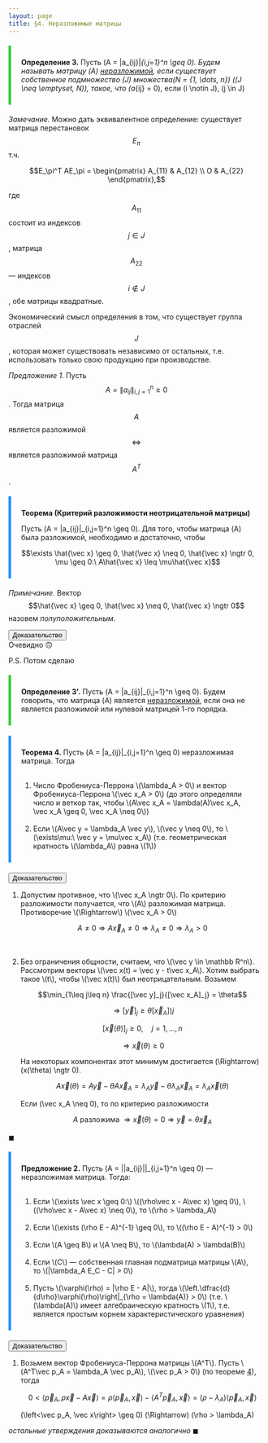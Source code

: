 ```yaml
---
layout: page
title: §4. Неразложимые матрицы
---
```




<div style="border-left: 5px solid LimeGreen; padding: 10px 20px; margin: 20px 0">

<b>Определение 3.</b> Пусть \(A = \|a_{ij}\|_{i,j=1}^n \geq 0\). Будем называть матрицу \(A\) <u>неразложимой</u>, если существует собственное подмножество \(J\) множества\(N = \{1, \dots, n\}\) (\(J \neq \emptyset, N\)), такое, что \(a_{ij} = 0\), если \(i \notin J\), \(j \in J\)

</div>

*Замечание.* Можно дать эквивалентное определение: существует матрица перестановок $$E_\pi$$ т.ч.

$$E_\pi^T AE_\pi = \begin{pmatrix}
A_{11} & A_{12} \\
O & A_{22}
\end{pmatrix},$$

где $$A_{11}$$ состоит из индексов $$j \in J$$, матрица $$A_{22}$$ — индексов $$i \notin J$$, обе матрицы квадратные.

Экономический смысл определения в том, что существует группа отраслей $$J$$, которая может существовать независимо от остальных, т.е. использовать только свою продукцию при производстве.


*Предложение 1.* Пусть $$A = \|a_{ij}\|_{i,j=1}^n \geq 0$$. Тогда матрица $$A$$ является разложимой $$\Leftrightarrow$$ является разложимой матрица $$A^T$$.



<div style="border-left: 5px solid DodgerBlue; padding: 10px 20px; margin: 20px 0">

<b>Теорема (Критерий разложимости неотрицательной матрицы)</b>

Пусть \(A = \|a_{ij}\|_{i,j=1}^n \geq 0\). Для того, чтобы матрица \(A\) была разложимой, необходимо и достаточно, чтобы 

$$\exists \hat{\vec x} \geq 0, \hat{\vec x} \neq 0, \hat{\vec x} \ngtr 0, \mu \geq 0:\ A\hat{\vec x} \leq \mu\hat{\vec x}$$

</div>

*Примечание.* Вектор $$\hat{\vec x} \geq 0, \hat{\vec x} \neq 0, \hat{\vec x} \ngtr 0$$ назовем *полуположительным*.

<div>
<button class="proofbtn">Доказательство</button>
<div class="proof">
  Очевидно 🙃 <br>
  
  P.S. Потом сделаю
</div>
</div>

<div style="border-left: 5px solid LimeGreen; padding: 10px 20px; margin: 20px 0">

<b>Определение 3'.</b> Пусть \(A = \|a_{ij}\|_{i,j=1}^n \geq 0\). Будем говорить, что матрица \(A\) является <u>неразложимой</u>, если она не является разложимой или нулевой матрицей 1-го порядка.

</div>



<div id="th4" style="border-left: 5px solid DodgerBlue; padding: 10px 20px; margin: 20px 0">

<b>Теорема 4.</b> Пусть \(A = \|a_{ij}\|_{i,j=1}^n \geq 0\) неразложимая матрица. Тогда <br> <br>
<ol>
<li> Число Фробениуса-Перрона \(\lambda_A > 0\) и вектор Фробениуса-Перрона \(\vec x_A > 0\) (до этого определяли число и веткор так, чтобы \(A\vec x_A = \lambda(A)\vec x_A, \vec x_A \geq 0, \vec x_A \neq 0\)) </li> <br>


<li> Если \(A\vec y = \lambda_A \vec y\), \(\vec y \neq 0\), то \(\exists\mu:\ \vec y = \mu\vec x_A\) (т.е. геометрическая кратность \(\lambda_A\) равна \(1\)) </li>
</ol>
</div>


<div>
<button class="proofbtn">Доказательство</button> 
<div class="proof">
<ol>
<li> Допустим противное, что \(\vec x_A \ngtr 0\). По критерию разложимости получается, что \(A\) разложимая матрица. Противоречие \(\Rightarrow\) \(\vec x_A > 0\)

$$A \neq 0 \Rightarrow A\vec x_A \neq 0 \Rightarrow \lambda_A \neq 0 \Rightarrow \lambda_A > 0$$ </li> <br>


<li> Без ограничения общности, считаем, что \(\vec y \in \mathbb R^n\). Рассмотрим векторы \(\vec x(t) = \vec y - t\vec x_A\). Хотим выбрать такое \(t\), чтобы \(\vec x(t)\) был неотрицательным. Возьмем

$$\min_{1\leq j\leq n} \frac{[\vec y]_j}{[\vec x_A]_j} = \theta$$

$$\Rightarrow [\vec y]_j \geq \theta [\vec x_A])j$$

$$[\vec x(\theta)]_j \geq 0, \quad j=1,\dots,n$$

$$\Rightarrow \vec x(\theta) \geq 0$$

На некоторых компонентах этот минимум достигается \(\Rightarrow\) \(x(\theta) \ngtr 0\).

$$A\vec x(\theta) = A\vec y - \theta A\vec x_A = \lambda_A \vec y - \theta\lambda_A\vec x_A = \lambda_A\vec x(\theta)$$

Если \(\vec x_A \neq 0\), то по критерию разложимости 

$$А \text{ разложима } \Rightarrow \vec x(\theta) = 0 \Rightarrow \vec y = \theta\vec x_A$$ </li>
</ol>
◼︎
</div>
</div>

<div style="border-left: 5px solid DodgerBlue; padding: 10px 20px; margin: 20px 0">

<b>Предложение 2.</b> Пусть \(A = ||a_{ij}||_{i,j=1}^n \geq 0\) — неразложимая матрица. Тогда: <br> <br>
<ol>
<li> Если \(\exists \vec x \geq 0:\) \((\rho\vec x - A\vec x) \geq 0\), \((\rho\vec x - A\vec x) \neq 0\), то \(\rho > \lambda_A\) </li> <br>

<li> Если \(\exists (\rho E - A)^{-1} \geq 0\), то \((\rho E - A)^{-1} > 0\) </li> <br>

<li> Если \(A \geq B\) и \(A \neq B\), то \(\lambda(A) > \lambda(B)\) </li> <br>

<li> Если \(C\) — собственная главная подматрица матрицы \(A\), то \(|\lambda_A E_C - C| > 0\) </li> <br>

<li> Пусть \(\varphi(\rho) = |\rho E - A|\), тогда \(\left.\dfrac{d}{d\rho}\varphi(\rho)\right|_{\rho = \lambda(A)} > 0\) (т.е. \(\lambda(A)\) имеет алгебраическую кратность \(1\), т.е. является простым корнем характеристического уравнения) </li>
</ol>
</div>

<div>
<button class="proofbtn">Доказательство</button>
<div class="proof">

  <ol>
  <li> Возьмем вектор Фробениуса-Перрона матрицы \(A^T\). Пусть \(A^T\vec p_A = \lambda_A \vec p_A\), \(\vec p_A > 0\) (по теореме <a href="#th4">4</a>), тогда 

  $$0 < \left<\vec p_A, \rho\vec x - A\vec x\right> = \rho \left<\vec p_A, \vec x\right> - \left<A^T\vec p_A, \vec x\right> = (\rho - \lambda_A)\left<\vec p_A, \vec x\right>$$

  \(\left<\vec p_A, \vec x\right> \geq 0\) \(\Rightarrow\) \(\rho > \lambda_A\) </li>
  </ol>

  <i>остальные утверждения доказываются аналогично</i> ◼︎

</div>
</div>
  
